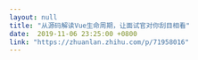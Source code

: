 ```yaml
---
layout: null
title: "从源码解读Vue生命周期，让面试官对你刮目相看"
date:  2019-11-06 23:25:00 +0800
link: "https://zhuanlan.zhihu.com/p/71958016"
---
```

